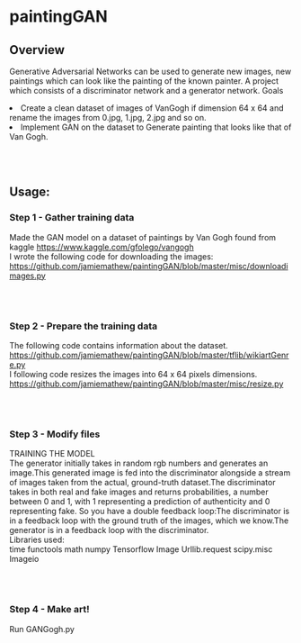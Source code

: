 # paintingGAN

## Overview
Generative Adversarial Networks can be used to generate new images, new paintings which can look like the painting of the known painter.  A project which consists of a  discriminator network and a generator network.
Goals
<li>Create a clean dataset of images of VanGogh if dimension 64 x 64 and rename the images from 0.jpg, 1.jpg, 2.jpg and so on.</li>
<li>Implement GAN on the dataset to Generate painting that looks like that of Van Gogh.</li>

<br><br>

## Usage:

### Step 1 - Gather training data
Made the GAN model on a dataset of paintings by Van Gogh found from kaggle  https://www.kaggle.com/gfolego/vangogh
<br>
I wrote the following code for downloading the images: 
https://github.com/jamiemathew/paintingGAN/blob/master/misc/downloadimages.py

<br><br>
### Step 2 - Prepare the training data
The following code contains information about the dataset.
https://github.com/jamiemathew/paintingGAN/blob/master/tflib/wikiartGenre.py
<br>
I following code resizes the images into 64 x 64 pixels dimensions.
https://github.com/jamiemathew/paintingGAN/blob/master/misc/resize.py

<br><br>
### Step 3 - Modify files
TRAINING THE MODEL
<br>
The generator initially takes in random rgb numbers and generates an image.This generated image is fed into the discriminator alongside a stream of images taken from the actual, ground-truth dataset.The discriminator takes in both real and fake images and returns probabilities, a number between 0 and 1, with 1 representing a prediction of authenticity and 0 representing fake. So you have a double feedback loop:The discriminator is in a feedback loop with the ground truth of the images, which we know.The generator is in a feedback loop with the discriminator.
<br>
Libraries used:
<br>
time
functools
math
numpy
Tensorflow
Image
Urllib.request
scipy.misc
Imageio
 
<br><br>
### Step 4 - Make art!
Run GANGogh.py
